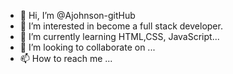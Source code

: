 - 👋 Hi, I’m @Ajohnson-gitHub
- 👀 I’m interested in become a full stack developer.
- 🌱 I’m currently learning HTML,CSS, JavaScript...
- 💞️ I’m looking to collaborate on ...
- 📫 How to reach me ...

<!---
Ajohnson-gitHub/Ajohnson-gitHub is a ✨ special ✨ repository because its `README.md` (this file) appears on your GitHub profile.
You can click the Preview link to take a look at your changes.
--->

